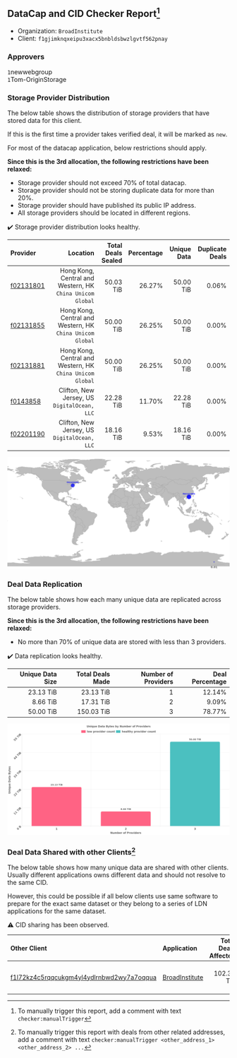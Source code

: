 ## DataCap and CID Checker Report[^1]
 - Organization: `BroadInstitute`
 - Client: `f1gjimknqxeipu3xacx5bnbldsbwzlgvtf562pnay`
### Approvers
`1`newwebgroup<br/>`1`Tom-OriginStorage

### Storage Provider Distribution
The below table shows the distribution of storage providers that have stored data for this client.

If this is the first time a provider takes verified deal, it will be marked as `new`.

For most of the datacap application, below restrictions should apply.

**Since this is the 3rd allocation, the following restrictions have been relaxed:**
 - Storage provider should not exceed 70% of total datacap.
 - Storage provider should not be storing duplicate data for more than 20%.
 - Storage provider should have published its public IP address.
 - All storage providers should be located in different regions.

✔️ Storage provider distribution looks healthy.

| Provider                                              |                                                     Location | Total Deals Sealed | Percentage | Unique Data | Duplicate Deals |
| :---------------------------------------------------- | -----------------------------------------------------------: | -----------------: | ---------: | ----------: | --------------: |
| [f02131801](https://filfox.info/en/address/f02131801) | Hong Kong, Central and Western, HK<br/>`China Unicom Global` |          50.03 TiB |     26.27% |   50.00 TiB |           0.06% |
| [f02131855](https://filfox.info/en/address/f02131855) | Hong Kong, Central and Western, HK<br/>`China Unicom Global` |          50.00 TiB |     26.25% |   50.00 TiB |           0.00% |
| [f02131881](https://filfox.info/en/address/f02131881) | Hong Kong, Central and Western, HK<br/>`China Unicom Global` |          50.00 TiB |     26.25% |   50.00 TiB |           0.00% |
| [f0143858](https://filfox.info/en/address/f0143858)   |              Clifton, New Jersey, US<br/>`DigitalOcean, LLC` |          22.28 TiB |     11.70% |   22.28 TiB |           0.00% |
| [f02201190](https://filfox.info/en/address/f02201190) |              Clifton, New Jersey, US<br/>`DigitalOcean, LLC` |          18.16 TiB |      9.53% |   18.16 TiB |           0.00% |

<img src="https://raw.githubusercontent.com/data-preservation-programs/filplus-checker-assets/main/filecoin-project/filecoin-plus-large-datasets/issues/1686/1686108489648.png"/>

### Deal Data Replication
The below table shows how each many unique data are replicated across storage providers.


**Since this is the 3rd allocation, the following restrictions have been relaxed:**
- No more than 70% of unique data are stored with less than 3 providers.

✔️ Data replication looks healthy.

| Unique Data Size | Total Deals Made | Number of Providers | Deal Percentage |
| ---------------: | ---------------: | ------------------: | --------------: |
|        23.13 TiB |        23.13 TiB |                   1 |          12.14% |
|         8.66 TiB |        17.31 TiB |                   2 |           9.09% |
|        50.00 TiB |       150.03 TiB |                   3 |          78.77% |

<img src="https://raw.githubusercontent.com/data-preservation-programs/filplus-checker-assets/main/filecoin-project/filecoin-plus-large-datasets/issues/1686/1686108490350.png"/>

### Deal Data Shared with other Clients[^3]
The below table shows how many unique data are shared with other clients.
Usually different applications owns different data and should not resolve to the same CID.

However, this could be possible if all below clients use same software to prepare for the exact same dataset or they belong to a series of LDN applications for the same dataset.

⚠️ CID sharing has been observed.

| Other Client                                                                                                          | Application                                                                                    | Total Deals Affected | Unique CIDs | Approvers                                                             |
| :-------------------------------------------------------------------------------------------------------------------- | :--------------------------------------------------------------------------------------------- | -------------------: | ----------: | :-------------------------------------------------------------------- |
| [f1l72kz4c5rqqcukgm4yl4ydlrnbwd2wy7a7oqqua](https://filfox.info/en/address/f1l72kz4c5rqqcukgm4yl4ydlrnbwd2wy7a7oqqua) | [BroadInstitute](https://github.com/filecoin-project/filecoin-plus-large-datasets/issues/1685) |           102.31 TiB |       1,520 | `1`a1991car<br/>`1`herrehesse<br/>`1`laurarenpanda<br/>`1`newwebgroup |

[^1]: To manually trigger this report, add a comment with text `checker:manualTrigger`

[^2]: Deals from those addresses are combined into this report as they are specified with `checker:manualTrigger`

[^3]: To manually trigger this report with deals from other related addresses, add a comment with text `checker:manualTrigger <other_address_1> <other_address_2> ...`
